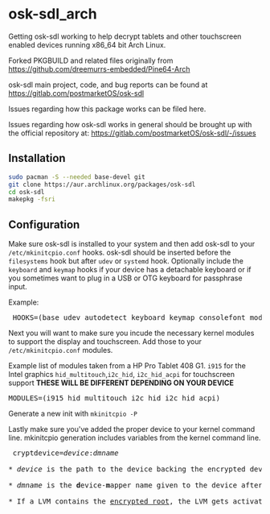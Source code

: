 # osk-sdl_arch
Getting osk-sdl working to help decrypt tablets and other touchscreen enabled devices running x86_64 bit Arch Linux.

Forked PKGBUILD and related files originally from https://github.com/dreemurrs-embedded/Pine64-Arch

osk-sdl main project, code, and bug reports can be found at https://gitlab.com/postmarketOS/osk-sdl

Issues regarding how this package works can be filed here. 

Issues regarding how osk-sdl works in general should be brought up with the official repository at: https://gitlab.com/postmarketOS/osk-sdl/-/issues

## Installation

```sh
sudo pacman -S --needed base-devel git
git clone https://aur.archlinux.org/packages/osk-sdl
cd osk-sdl
makepkg -fsri
```

## Configuration

Make sure osk-sdl is installed to your system and then add osk-sdl to your ```/etc/mkinitcpio.conf``` hooks.
osk-sdl should be inserted before the ```filesystems``` hook but after ```udev``` or ```systemd``` hook.
Optionally include the ```keyboard``` and ```keymap``` hooks if your device has a detachable keyboard or if you sometimes want to plug in a USB or OTG keyboard for passphrase input.

Example:
<pre>
 HOOKS=(base udev autodetect keyboard keymap consolefont modconf block lvm2 <b>osk-sdl</b> filesystems fsck)
</pre>

Next you will want to make sure you incude the necessary kernel modules to support the display and touchscreen. 
Add those to your ```/etc/mkinitcpio.conf``` modules.

Example list of modules taken from a HP Pro Tablet 408 G1.
```i915``` for the Intel graphics
```hid_multitouch```,```i2c_hid```, ```i2c_hid_acpi``` for touchscreen support
**THESE WILL BE DIFFERENT DEPENDING ON YOUR DEVICE**
<pre>
MODULES=(i915 hid_multitouch i2c_hid i2c_hid_acpi)
</pre>

Generate a new init with ```mkinitcpio -P```


Lastly make sure you've added the proper device to your kernel command line. mkinitcpio generation includes variables from the kernel command line.
<pre>
 cryptdevice=<i>device</i>:<i>dmname</i>

* <i>device</i> is the path to the device backing the encrypted device. Usage of <a href="https://wiki.archlinux.org/title/Persistent_block_device_naming">persistent block device naming</a> is strongly recommended.

* <i>dmname</i> is the <b>d</b>evice-<b>m</b>apper name given to the device after decryption, which will be available as "/dev/mapper/<i>dmname</i>"

* If a LVM contains the <a href="https://wiki.archlinux.org/title/Dm-crypt/Encrypting_an_entire_system#LUKS_on_LVM">encrypted root</a>, the LVM gets activated first and the volume group containing the logical volume of the encrypted root serves as <i>device</i>. It is then followed by the respective volume group to be mapped to root. The parameter follows the form of "cryptdevice=<i>/dev/vgname/lvname</i>:<i>dmname</i>".
</pre>
